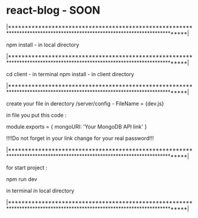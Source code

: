 # react-blog - SOON
|***************************************************************************************************************************|

npm install - in local directory

|***************************************************************************************************************************|

cd client - in terminal
npm install - in client directory

|***************************************************************************************************************************|

create your file in derectory /server/config - FileName = {dev.js}

in file you put this code :


module.exports = {
    mongoURI: 'Your MongoDB API link'
}

!!!!Do not forget in your link change <password> for your real password!!!
  
|***************************************************************************************************************************|

for start project :

npm run dev

in terminal in local directory


|***************************************************************************************************************************|
